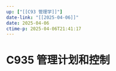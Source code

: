 ```yaml
---
up: ["[[C93 管理学]]"]
date-link: "[[2025-04-06]]"
date: 2025-04-06
ctime-p: 2025-04-06T21:41:17
---
```


# C935 管理计划和控制
